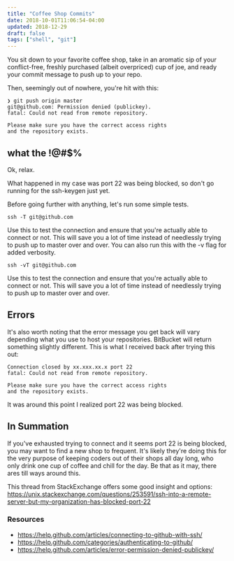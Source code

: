 ```yaml
---
title: "Coffee Shop Commits"
date: 2018-10-01T11:06:54-04:00
updated: 2018-12-29
draft: false
tags: ["shell", "git"]
---
```


You sit down to your favorite coffee shop, take in an aromatic sip of your conflict-free, freshly purchased (albeit overpriced) cup of joe, and ready your commit message to push up to your repo. 

Then, seemingly out of nowhere, you're hit with this:

```
❯ git push origin master
git@github.com: Permission denied (publickey).
fatal: Could not read from remote repository.

Please make sure you have the correct access rights
and the repository exists.
```

## what the !@#$% 

Ok, relax.

What happened in my case was port 22 was being blocked, so don't go running for the ssh-keygen just yet.

Before going further with anything, let's run some simple tests.

```
ssh -T git@github.com
```

Use this to test the connection and ensure that you're actually able to connect or not. This will save you a lot of time instead of needlessly trying to push up to master over and over.
You can also run this with the -v flag for added verbosity.

```
ssh -vT git@github.com
```

Use this to test the connection and ensure that you're actually able to connect or not. This will save you a lot of time instead of needlessly trying to push up to master over and over.

## Errors

It's also worth noting that the error message you get back will vary depending what you use to host your repositories. BitBucket will return something slightly different. This is what I received back after trying this out:

```
Connection closed by xx.xxx.xx.x port 22
fatal: Could not read from remote repository.

Please make sure you have the correct access rights
and the repository exists.
```

It was around this point I realized port 22 was being blocked.

## In Summation 

If you've exhausted trying to connect and it seems port 22 is being blocked, you may want to find a new shop to frequent. It's likely they're doing this for the very purpose of keeping coders out of their shops all day long, who only drink one cup of coffee and chill for the day. Be that as it may, there ares till ways around this.

This thread from StackExchange offers some good insight and options:
https://unix.stackexchange.com/questions/253591/ssh-into-a-remote-server-but-my-organization-has-blocked-port-22

### Resources
- https://help.github.com/articles/connecting-to-github-with-ssh/
- https://help.github.com/categories/authenticating-to-github/
- https://help.github.com/articles/error-permission-denied-publickey/